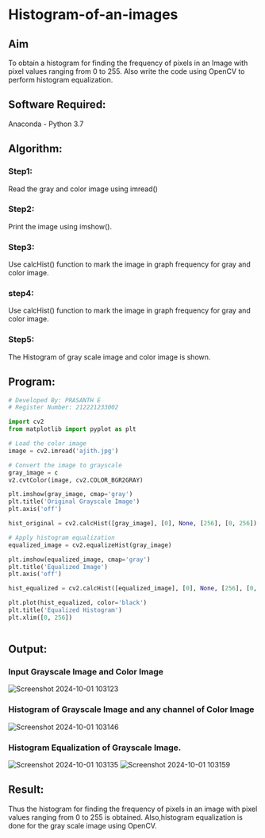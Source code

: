 # Histogram-of-an-images

## Aim
To obtain a histogram for finding the frequency of pixels in an Image with pixel values ranging from 0 to 255. Also write the code using OpenCV to perform histogram equalization.

## Software Required:
Anaconda - Python 3.7

## Algorithm:

### Step1:
Read the gray and color image using imread()

### Step2:
Print the image using imshow().

### Step3:
Use calcHist() function to mark the image in graph frequency for gray and color image.

### step4:
Use calcHist() function to mark the image in graph frequency for gray and color image.

### Step5:
The Histogram of gray scale image and color image is shown.


## Program:
```python
# Developed By: PRASANTH E
# Register Number: 212221233002

import cv2
from matplotlib import pyplot as plt

# Load the color image
image = cv2.imread('ajith.jpg')

# Convert the image to grayscale
gray_image = c
v2.cvtColor(image, cv2.COLOR_BGR2GRAY)

plt.imshow(gray_image, cmap='gray')
plt.title('Original Grayscale Image')
plt.axis('off')

hist_original = cv2.calcHist([gray_image], [0], None, [256], [0, 256])

# Apply histogram equalization
equalized_image = cv2.equalizeHist(gray_image)

plt.imshow(equalized_image, cmap='gray')
plt.title('Equalized Image')
plt.axis('off')

hist_equalized = cv2.calcHist([equalized_image], [0], None, [256], [0, 256])

plt.plot(hist_equalized, color='black')
plt.title('Equalized Histogram')
plt.xlim([0, 256])



```
## Output:
### Input Grayscale Image and Color Image
![Screenshot 2024-10-01 103123](https://github.com/user-attachments/assets/fb6939f1-7d5b-4e6a-bc42-e48df8e0edf4)


### Histogram of Grayscale Image and any channel of Color Image
![Screenshot 2024-10-01 103146](https://github.com/user-attachments/assets/cf0893d6-d468-42e9-9661-d0c457fdccf5)



### Histogram Equalization of Grayscale Image.
![Screenshot 2024-10-01 103135](https://github.com/user-attachments/assets/9543ad17-dc11-4d51-b853-16cd902d38a2)
![Screenshot 2024-10-01 103159](https://github.com/user-attachments/assets/514c3330-5dfc-4296-a6ad-8104cfc124fb)


## Result: 
Thus the histogram for finding the frequency of pixels in an image with pixel values ranging from 0 to 255 is obtained. Also,histogram equalization is done for the gray scale image using OpenCV.
